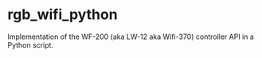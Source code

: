 # rgb_wifi_python
Implementation of the WF-200 (aka LW-12 aka Wifi-370) controller API in a Python script.
